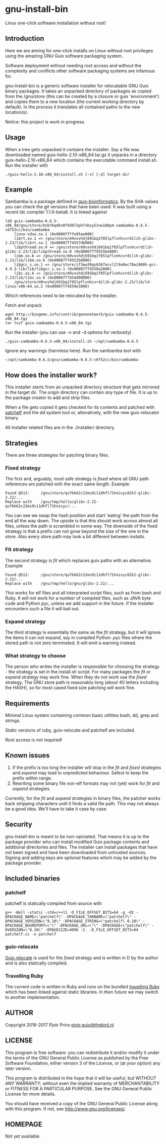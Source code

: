 # gnu-install-bin

Linux one-click software installation without root!

## Introduction

Here we are aiming for one-click installs on Linux without root
privileges using the amazing GNU Guix software packaging
system.

Software deployment without needing root access and without the
complexity and conflicts other software packaging systems are infamous
for.

gnu-install-bin is a generic software installer for relocatable GNU
Guix binary packages. It takes an unpacked directory of packages as
copied from the /gnu/store (this can be created by a closure or guix
'environment') and copies them to a new location (the current working
directory by default). In the process it translates all contained
paths to the new location(s).

Notice: this project is work in progress.

## Usage

When a tree gets unpacked it contains the installer. Say a file was
downloaded named guix-hello-2.10-x86\_64.tar.gz it unpacks in a
directory guix-hello-2.10-x86\_64 which contains the executable
command install.sh. Run the installer with

    ./guix-hello-2.10-x86_64/install.sh [-v] [-d] target-dir

## Example

Sambamba is a package defined in [guix-bioinformatics](https://github.com/genenetwork/guix-bioinformatics/blob/master/gn/packages/bioinformatics.scm#L923). By the SHA values you can check the git versions that
have been used. It was built using a recent ldc compiler 1.1.0-beta6. It is linked against

    ldd guix-sambamba-0.6.5-x86_84/gnu/store/bnb76qdkn0fk99l5ph7xbzy51nw188p4-sambamba-0.6.5-c6f52cc/bin/sambamba
        linux-vdso.so.1 (0x00007fffe95ae000)
        librt.so.1 => /gnu/store/m9vxvhdj691bq1f85lpflvnhcvrdilih-glibc-2.23/lib/librt.so.1 (0x00007f74557db000)
        libpthread.so.0 => /gnu/store/m9vxvhdj691bq1f85lpflvnhcvrdilih-glibc-2.23/lib/libpthread.so.0 (0x00007f74555be000)
        libm.so.6 => /gnu/store/m9vxvhdj691bq1f85lpflvnhcvrdilih-glibc-2.23/lib/libm.so.6 (0x00007f74552b8000)
        libgcc_s.so.1 => /gnu/store/if3ww39qs6267acvl2l9a0wc78wi960h-gcc-4.9.3-lib/lib/libgcc_s.so.1 (0x00007f74550a2000)
        libc.so.6 => /gnu/store/m9vxvhdj691bq1f85lpflvnhcvrdilih-glibc-2.23/lib/libc.so.6 (0x00007f7454d00000)
        /gnu/store/m9vxvhdj691bq1f85lpflvnhcvrdilih-glibc-2.23/lib/ld-linux-x86-64.so.2 (0x00007f74559e3000)

Which references need to be relocated by the installer.

Fetch and unpack

    wget http://biogems.info/contrib/genenetwork/guix-sambamba-0.6.5-x86_84.tgz
    tar tvzf guix-sambamba-0.6.5-x86_84.tgz

Run the installer (you can use -v and -d options for verbosity)

    ./guix-sambamba-0.6.5-x86_84/install.sh ~/opt/sambamba-0.6.5

Ignore any warnings (harmless here). Run the sambamba tool with

    ~/opt/sambamba-0.6.5/gnu/sambamba-0.6.5-c6f52cc/bin/sambamba

## How does the installer work?

This installer starts from an unpacked directory structure that gets
mirrored in the target dir. The origin directory can contain *any*
type of file. It is up to the package creator to add and strip files.

When a file gets copied it gets checked for its contents and patched with
[patchelf](https://github.com/NixOS/patchelf) and the dd system tool or,
altenatively, with the new guix-relocator binary.

All installer related files are in the ./installer/ directory.

## Strategies

There are three strategies for patching binary files.

### Fixed strategy

The first and, arguably, most safe strategy is *fixed* where all GNU
path references are patched with the exact same length. Example:

    Found @512:     /gnu/store/qv7bk62c22ms9i11dhfl71hnivyc82k2-glibc-2.22/...
    Replace with    /gnu/tmp/hello/glibc-2.22-qv7bk62c22ms9i11dhfl71hnivyc/...

You can see we swap the hash position and start 'eating' the path from
the end all the way down.  The upside is that this should work across
almost all files, unless the path is scrambled in some way. The
downside of the fixed strategy is that a prefix can not grow beyond
the size of the one in the store. Also every store path may look a bit
different between installs.

### Fit strategy

The second strategy is *fit* which replaces guix paths with an
alternative. Example

    Found @512:     /gnu/store/qv7bk62c22ms9i11dhfl71hnivyc82k2-glibc-2.22/...
    Replace with    /gnu/tmp/hello/gnu/glibc-2.22/...

This works for elf files and all interpreted script files, such as
from bash and Ruby. It will not work for a number of compiled files,
such as JAVA byte code and Python pyc, unless we add support in the
future. If the installer encounters such a file it will bail out.

### Expand strategy

The third strategy is essentially the same as the *fit* strategy, but
it will ignore the items it can not expand, say in compiled Python
.pyc files where the stored path is not zero terminated. It will emit
a warning instead.

### What strategy to choose

The person who writes the installer is responsible for choosing the
strategy - the strategy is set in the install.sh script. For many
packages the *fit* or *expand* strategy may work fine. When they do
not work use the *fixed* strategy. The GNU store path is reasonably
long (about 40 letters including the HASH), so for most cased fixed
size patching will work fine.

## Requirements

Minimal Linux system containing common basic utilities bash, dd, grep and strings.

Static versions of ruby, guix-relocate and patchelf are included.

Root access is *not* required!

## Known issues

1. If the prefix is too long the installer will stop in the *fit* and
   *fixed* strategies and *expand* may lead to unpredicted
   behaviour. Safest to keep the prefix within range.
2. Rewriting some binary file non-elf formats may not (yet) work for
   *fit* and *expand* strategies.

Currently, for the *fit* and *expand* strategies in binary files, the
patcher works back stripping characters until it finds a valid file
path. This may not always be a good idea. We'll have to take it case
by case.

## Security

gnu-install-bin is meant to be non-opiniated. That means it is up to
the package provider who can install modified Guix package contents
and additional directories and files. The installer can install
packages that have not been signed and have been downloaded from
untrusted sources. Signing and adding keys are optional features which
may be added by the package provider.

## Included binaries

### patchelf

patchelf is statically compiled from source with

    g++ -Wall -static -std=c++11 -D_FILE_OFFSET_BITS=64 -g -O2 -DPACKAGE_NAME=\"patchelf\" -DPACKAGE_TARNAME=\"patchelf\" -DPACKAGE_VERSION=\"0.10\" -DPACKAGE_STRING=\"patchelf\ 0.10\" -DPACKAGE_BUGREPORT=\"\" -DPACKAGE_URL=\"\" -DPACKAGE=\"patchelf\" -DVERSION=\"0.10\" -DPAGESIZE=4096 -I. -D_FILE_OFFSET_BITS=64 patchelf.cc -o patchelf

### guix-relocate

[Guix relocate](https://github.com/pjotrp/guix-relocate) is used for
the *fixed* strategy and is written in D by the author and is also
statically compiled.

### Travelling Ruby

The current code is written in Ruby and runs on the bundled
[travelling Ruby](https://github.com/phusion/traveling-ruby/blob/master/TUTORIAL-1.md)
which has been linked against static libraries. In then future we may
switch to another implementation.

## AUTHOR

Copyright 2016-2017 Pjotr Prins <pjotr.guix@thebird.nl>

## LICENSE

This program is free software: you can redistribute it and/or modify
it under the terms of the GNU General Public License as published by
the Free Software Foundation, either version 3 of the License, or (at
your option) any later version.

This program is distributed in the hope that it will be useful, but
WITHOUT ANY WARRANTY; without even the implied warranty of
MERCHANTABILITY or FITNESS FOR A PARTICULAR PURPOSE.  See the GNU
General Public License for more details.

You should have received a copy of the GNU General Public License
along with this program.  If not, see <http://www.gnu.org/licenses/>.

## HOMEPAGE

Not yet available.

